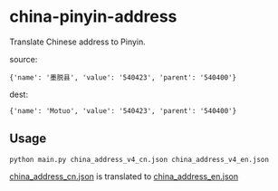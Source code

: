 # china-pinyin-address

Translate Chinese address to Pinyin.

source:

```
{'name': '墨脱县', 'value': '540423', 'parent': '540400'}
```

dest:

```
{'name': 'Motuo', 'value': '540423', 'parent': '540400'}
```

## Usage

```
python main.py china_address_v4_cn.json china_address_v4_en.json
```

[china_address_cn.json](./china_address_cn.json) is translated to [china_address_en.json](./china_address_en.json)
